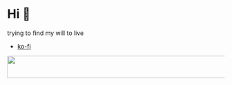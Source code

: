 # Hi 👋

trying to find my will to live

- [ko-fi](https://ko-fi.com/ikyro)

<p align="center">
  <a href="https://volt.fm/ikyro" target="_blank">
    <img
	src="https://spotify-ikyro.vercel.app/api/now-playing.svg"
	    width="540"
	    height="52"
    />
  </a>
</p>

